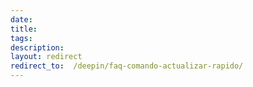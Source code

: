 ```yaml
---
date:
title:
tags:
description:
layout: redirect
redirect_to:  /deepin/faq-comando-actualizar-rapido/
---
```

